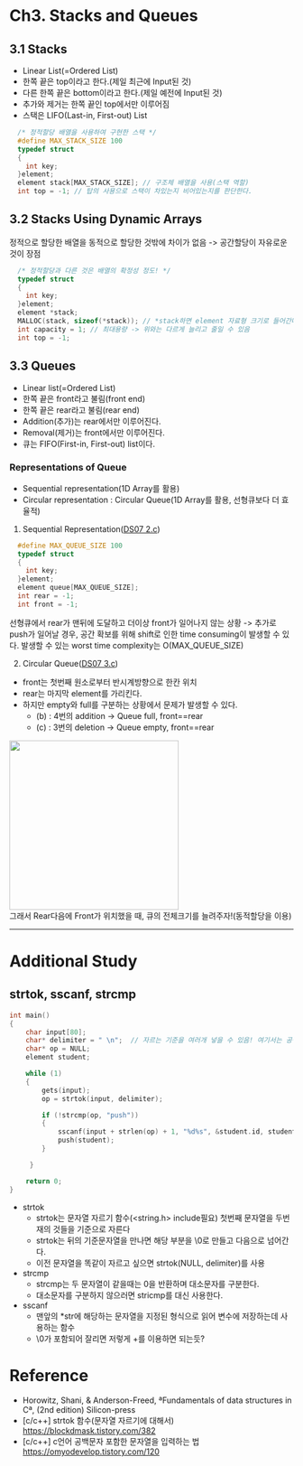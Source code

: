 # Ch3. Stacks and Queues
## 3.1 Stacks
- Linear List(=Ordered List)
- 한쪽 끝은 top이라고 한다.(제일 최근에 Input된 것)
- 다른 한쪽 끝은 bottom이라고 한다.(제일 예전에 Input된 것)
- 추가와 제거는 한쪽 끝인 top에서만 이루어짐
- 스택은 LIFO(Last-in, First-out) List

```c
  /* 정적할당 배열을 사용하여 구현한 스택 */
  #define MAX_STACK_SIZE 100
  typedef struct
  {
    int key;
  }element;
  element stack[MAX_STACK_SIZE]; // 구조체 배열을 사용(스택 역할)
  int top = -1; // 탑의 사용으로 스택이 차있는지 비어있는지를 판단한다.
```

## 3.2 Stacks Using Dynamic Arrays
정적으로 할당한 배열을 동적으로 할당한 것밖에 차이가 없음 -> 공간할당이 자유로운 것이 장점
```c
  /* 정적할당과 다른 것은 배열의 확정성 정도! */
  typedef struct
  {
    int key;
  }element;
  element *stack;
  MALLOC(stack, sizeof(*stack)); // *stack하면 element 자료형 크기로 들어간다.
  int capacity = 1; // 최대용량 -> 위와는 다르게 늘리고 줄일 수 있음
  int top = -1;
```

## 3.3 Queues
- Linear list(=Ordered List)
- 한쪽 끝은 front라고 불림(front end)
- 한쪽 끝은 rear라고 불림(rear end)
- Addition(추가)는 rear에서만 이루어진다.
- Removal(제거)는 front에서만 이루어진다.
- 큐는 FIFO(First-in, First-out) list이다.

### Representations of Queue
+ Sequential representation(1D Array를 활용)
+ Circular representation : Circular Queue(1D Array를 활용, 선형큐보다 더 효율적)

1. Sequential Representation([DS07 2.c](https://github.com/Yn-Jy/TIL/blob/main/DataStructure/2022_Lecture/Ch3_Stacks_and_Queues/DS%2006-07/2.c))
```c
  #define MAX_QUEUE_SIZE 100
  typedef struct
  {
    int key;
  }element;
  element queue[MAX_QUEUE_SIZE];
  int rear = -1;
  int front = -1;
```
선형큐에서 rear가 맨뒤에 도달하고 더이상 front가 일어나지 않는 상황 -> 추가로 push가 일어날 경우, 공간 확보를 위해 shift로 인한 time consuming이 발생할 수 있다.
발생할 수 있는 worst time complexity는 O(MAX_QUEUE_SIZE)

2. Circular Queue([DS07 3.c](https://github.com/Yn-Jy/TIL/blob/main/DataStructure/2022_Lecture/Ch3_Stacks_and_Queues/DS%2006-07/3.c))
- front는 첫번째 원소로부터 반시계방향으로 한칸 위치
- rear는 마지막 element를 가리킨다.
- 하지만 empty와 full를 구분하는 상황에서 문제가 발생할 수 있다.
  + (b) : 4번의 addition -> Queue full, front==rear
  + (c) : 3번의 deletion -> Queue empty, front==rear
 
<img src="https://user-images.githubusercontent.com/97028605/162914576-762abe79-3ae3-45cf-ab11-ff1e550625a7.PNG" weight=500px height=300px></img>   
그래서 Rear다음에 Front가 위치했을 때, 큐의 전체크기를 늘려주자!(동적할당을 이용)
__________________________________________________________________________________
# Additional Study
## strtok, sscanf, strcmp
```c
int main()
{
	char input[80];
	char* delimiter = " \n";  // 자르는 기준을 여러개 넣을 수 있음! 여기서는 공백과 줄바꿈
	char* op = NULL;
	element student;

	while (1)
	{
		gets(input);
		op = strtok(input, delimiter);

		if (!strcmp(op, "push"))
		{
			sscanf(input + strlen(op) + 1, "%d%s", &student.id, student.name);
			push(student);
		}

	 }

	return 0;
}
```
 + strtok
   - strtok는 문자열 자르기 함수(<string.h> include필요) 첫번째 문자열을 두번재의 것들을 기준으로 자른다
   - strtok는 뒤의 기준문자열을 만나면 해당 부분을 \0로 만들고 다음으로 넘어간다.
   - 이전 문자열을 똑같이 자르고 싶으면 strtok(NULL, delimiter)를 사용
 + strcmp
   - strcmp는 두 문자열이 같을때는 0을 반환하며 대소문자를 구분한다.
   - 대소문자를 구분하지 않으러면 stricmp를 대신 사용한다.
 + sscanf
   - 맨앞의 \*str에 해당하는 문자열을 지정된 형식으로 읽어 변수에 저장하는데 사용하는 함수
   - \0가 포함되어 잘리면 저렇게 +를 이용하면 되는듯?


# Reference
- Horowitz, Shani, & Anderson-Freed, ªFundamentals of data structures in Cª, (2nd edition) Silicon-press
- \[c/c++\] strtok 함수(문자열 자르기에 대해서) https://blockdmask.tistory.com/382
- \[c/c++\] c언어 공백문자 포함한 문자열을 입력하는 법 https://omyodevelop.tistory.com/120
